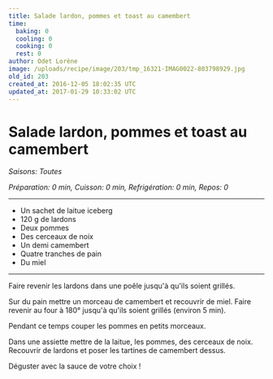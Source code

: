 ```yaml
---
title: Salade lardon, pommes et toast au camembert
time:
  baking: 0
  cooling: 0
  cooking: 0
  rest: 0
author: Odet Lorène
image: /uploads/recipe/image/203/tmp_16321-IMAG0022-803798929.jpg
old_id: 203
created_at: 2016-12-05 18:02:35 UTC
updated_at: 2017-01-29 10:33:02 UTC
---
```


# Salade lardon, pommes et toast au camembert

_Saisons: Toutes_

_Préparation: 0 min, Cuisson: 0 min, Refrigération: 0 min, Repos: 0_

---

- Un sachet de laitue iceberg
- 120 g de lardons
- Deux pommes
- Des cerceaux de noix
- Un demi camembert
- Quatre tranches de pain
- Du miel

---

Faire revenir les lardons dans une poêle jusqu'à qu'ils soient grillés.

Sur du pain mettre un morceau de camembert et recouvrir de miel. Faire revenir au four à 180° jusqu'à qu'ils soient grillés (environ 5 min).

Pendant ce temps couper les pommes en petits morceaux.

Dans une assiette mettre de la laitue, les pommes, des cerceaux de noix. Recouvrir de lardons et poser les tartines de camembert dessus.

Déguster avec la sauce de votre choix !
